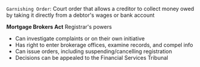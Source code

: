 `Garnishing Order`: Court order that allows a creditor to collect money owed by taking it directly from a debtor's wages or bank account

**Mortgage Brokers Act**
Registrar's powers
* Can investigate complaints or on their own initiative
* Has right to enter brokerage offices, examine records, and compel info
* Can issue orders, including suspending/cancelling registration
* Decisions can be appealed to the Financial Services Tribunal